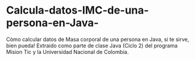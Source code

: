 # Calcula-datos-IMC-de-una-persona-en-Java-
Còmo calcular datos de Masa corporal de una persona en Java, si te sirve, bien pueda!
Extraido como parte de clase Java (Ciclo 2)  del programa Mision Tic y la Universidad Nacional de Colombia. 
